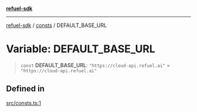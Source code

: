 [**refuel-sdk**](../../README.md)

***

[refuel-sdk](../../modules.md) / [consts](../README.md) / DEFAULT\_BASE\_URL

# Variable: DEFAULT\_BASE\_URL

> `const` **DEFAULT\_BASE\_URL**: `"https://cloud-api.refuel.ai"` = `"https://cloud-api.refuel.ai"`

## Defined in

[src/consts.ts:1](https://github.com/refuel-ai/refuel-sdk/blob/f2e28ab259fcf3e0cbb5ccf9e6bee5d2eda4cd6f/src/consts.ts#L1)
